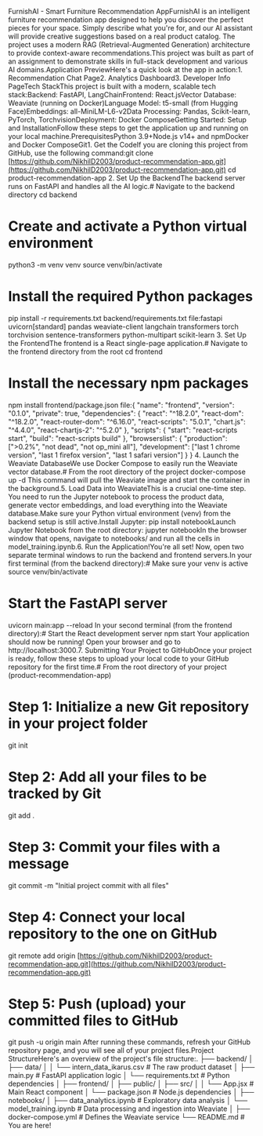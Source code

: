 ﻿FurnishAI - Smart Furniture Recommendation AppFurnishAI is an intelligent furniture recommendation app designed to help you discover the perfect pieces for your space. Simply describe what you're for, and our AI assistant will provide creative suggestions based on a real product catalog. The project uses a modern RAG (Retrieval-Augmented Generation) architecture to provide context-aware recommendations.This project was built as part of an assignment to demonstrate skills in full-stack development and various AI domains.Application PreviewHere's a quick look at the app in action:1. Recommendation Chat Page2. Analytics Dashboard3. Developer Info PageTech StackThis project is built with a modern, scalable tech stack:Backend: FastAPI, LangChainFrontend: React.jsVector Database: Weaviate (running on Docker)Language Model: t5-small (from Hugging Face)Embeddings: all-MiniLM-L6-v2Data Processing: Pandas, Scikit-learn, PyTorch, TorchvisionDeployment: Docker ComposeGetting Started: Setup and InstallationFollow these steps to get the application up and running on your local machine.PrerequisitesPython 3.9+Node.js v14+ and npmDocker and Docker ComposeGit1. Get the CodeIf you are cloning this project from GitHub, use the following command:git clone [https://github.com/NikhilD2003/product-recommendation-app.git](https://github.com/NikhilD2003/product-recommendation-app.git)
cd product-recommendation-app
2. Set Up the BackendThe backend server runs on FastAPI and handles all the AI logic.# Navigate to the backend directory
cd backend

# Create and activate a Python virtual environment
python3 -m venv venv
source venv/bin/activate

# Install the required Python packages
pip install -r requirements.txt
backend/requirements.txt file:fastapi
uvicorn[standard]
pandas
weaviate-client
langchain
transformers
torch
torchvision
sentence-transformers
python-multipart
scikit-learn
3. Set Up the FrontendThe frontend is a React single-page application.# Navigate to the frontend directory from the root
cd frontend

# Install the necessary npm packages
npm install
frontend/package.json file:{
  "name": "frontend",
  "version": "0.1.0",
  "private": true,
  "dependencies": {
    "react": "^18.2.0",
    "react-dom": "^18.2.0",
    "react-router-dom": "^6.16.0",
    "react-scripts": "5.0.1",
    "chart.js": "^4.4.0",
    "react-chartjs-2": "^5.2.0"
  },
  "scripts": {
    "start": "react-scripts start",
    "build": "react-scripts build"
  },
  "browserslist": {
    "production": [">0.2%", "not dead", "not op_mini all"],
    "development": ["last 1 chrome version", "last 1 firefox version", "last 1 safari version"]
  }
}
4. Launch the Weaviate DatabaseWe use Docker Compose to easily run the Weaviate vector database.# From the root directory of the project
docker-compose up -d
This command will pull the Weaviate image and start the container in the background.5. Load Data into WeaviateThis is a crucial one-time step. You need to run the Jupyter notebook to process the product data, generate vector embeddings, and load everything into the Weaviate database.Make sure your Python virtual environment (venv) from the backend setup is still active.Install Jupyter: pip install notebookLaunch Jupyter Notebook from the root directory: jupyter notebookIn the browser window that opens, navigate to notebooks/ and run all the cells in model_training.ipynb.6. Run the Application!You're all set! Now, open two separate terminal windows to run the backend and frontend servers.In your first terminal (from the backend directory):# Make sure your venv is active
source venv/bin/activate

# Start the FastAPI server
uvicorn main:app --reload
In your second terminal (from the frontend directory):# Start the React development server
npm start
Your application should now be running! Open your browser and go to http://localhost:3000.7. Submitting Your Project to GitHubOnce your project is ready, follow these steps to upload your local code to your GitHub repository for the first time.# From the root directory of your project (product-recommendation-app)

# Step 1: Initialize a new Git repository in your project folder
git init

# Step 2: Add all your files to be tracked by Git
git add .

# Step 3: Commit your files with a message
git commit -m "Initial project commit with all files"

# Step 4: Connect your local repository to the one on GitHub
git remote add origin [https://github.com/NikhilD2003/product-recommendation-app.git](https://github.com/NikhilD2003/product-recommendation-app.git)

# Step 5: Push (upload) your committed files to GitHub
git push -u origin main
After running these commands, refresh your GitHub repository page, and you will see all of your project files.Project StructureHere's an overview of the project's file structure:.
├── backend/
│   ├── data/
│   │   └── intern_data_ikarus.csv    # The raw product dataset
│   ├── main.py                     # FastAPI application logic
│   └── requirements.txt            # Python dependencies
│
├── frontend/
│   ├── public/
│   ├── src/
│   │   └── App.jsx                 # Main React component
│   └── package.json                # Node.js dependencies
│
├── notebooks/
│   ├── data_analytics.ipynb        # Exploratory data analysis
│   └── model_training.ipynb        # Data processing and ingestion into Weaviate
│
├── docker-compose.yml              # Defines the Weaviate service
└── README.md                       # You are here!
